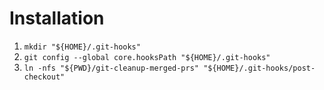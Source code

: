 
# Installation
  1. `mkdir "${HOME}/.git-hooks"`
  2. `git config --global core.hooksPath "${HOME}/.git-hooks"`
  3. `ln -nfs "${PWD}/git-cleanup-merged-prs" "${HOME}/.git-hooks/post-checkout"`
